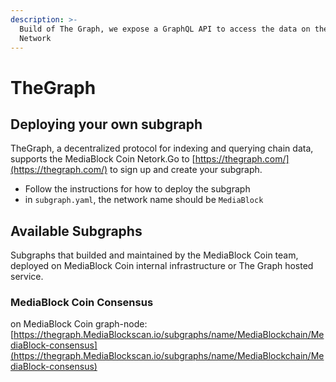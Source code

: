 ```yaml
---
description: >-
  Build of The Graph, we expose a GraphQL API to access the data on the MediaBlock Coin
  Network
---
```


# TheGraph

## Deploying your own subgraph

TheGraph, a decentralized protocol for indexing and querying chain data, supports the MediaBlock Coin Netork.Go to [https://thegraph.com/](https://thegraph.com/) to sign up and create your subgraph.

* Follow the instructions for how to deploy the subgraph
* in `subgraph.yaml`, the network name should be `MediaBlock`

## Available Subgraphs

Subgraphs that builded and maintained by the MediaBlock Coin team, deployed on MediaBlock Coin internal infrastructure or The Graph hosted service.

### MediaBlock Coin Consensus

on MediaBlock Coin graph-node: [https://thegraph.MediaBlockscan.io/subgraphs/name/MediaBlockchain/MediaBlock-consensus](https://thegraph.MediaBlockscan.io/subgraphs/name/MediaBlockchain/MediaBlock-consensus)
